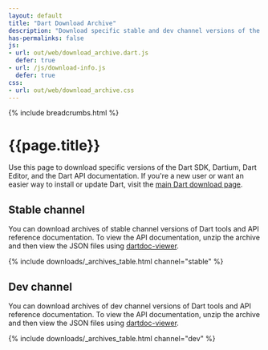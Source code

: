 ```yaml
---
layout: default
title: "Dart Download Archive"
description: "Download specific stable and dev channel versions of the Dart SDK, Dartium, Dart Editor, and the Dart API documentation."
has-permalinks: false
js:
- url: out/web/download_archive.dart.js
  defer: true
- url: /js/download-info.js
  defer: true
css:
- url: out/web/download_archive.css
---
```


{% include breadcrumbs.html %}

# {{page.title}}

Use this page to download specific versions of the Dart SDK, Dartium,
Dart Editor, and the Dart API documentation.
If you're a new user or want an easier way to install or update Dart,
visit the [main Dart download page](/downloads/).


## Stable channel

You can download archives of stable channel versions of Dart tools
and API reference documentation. To view the API documentation, unzip the
archive and then view the JSON files using
[dartdoc-viewer](https://github.com/dart-lang/dartdoc-viewer).

{% include downloads/_archives_table.html channel="stable" %}


## Dev channel

You can download archives of dev channel versions of Dart tools
and API reference documentation. To view the API documentation, unzip the
archive and then view the JSON files using
[dartdoc-viewer](https://github.com/dart-lang/dartdoc-viewer).

{% include downloads/_archives_table.html channel="dev" %}
